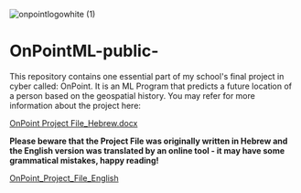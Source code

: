 ![onpointlogowhite (1)](https://github.com/Excustic/OnPointML-public-/assets/47672175/0f3eaf0c-1a0e-4883-877c-49d57e2f18f8)
# OnPointML-public-
This repository contains one essential part of my school's final project in cyber called: OnPoint. It is an ML Program that predicts a future location of a person based on the geospatial history.
You may refer for more information about the project here:

[OnPoint Project File_Hebrew.docx](https://github.com/Excustic/OnPointML-public-/files/12231644/OnPoint.Project.File.docx)

**Please beware that the Project File was originally written in Hebrew and the English version was translated by an online tool - it may have some grammatical mistakes, happy reading!**

[OnPoint_Project_File_English](https://github.com/Excustic/OnPointML-public-/files/12231659/iw.en.docx)

